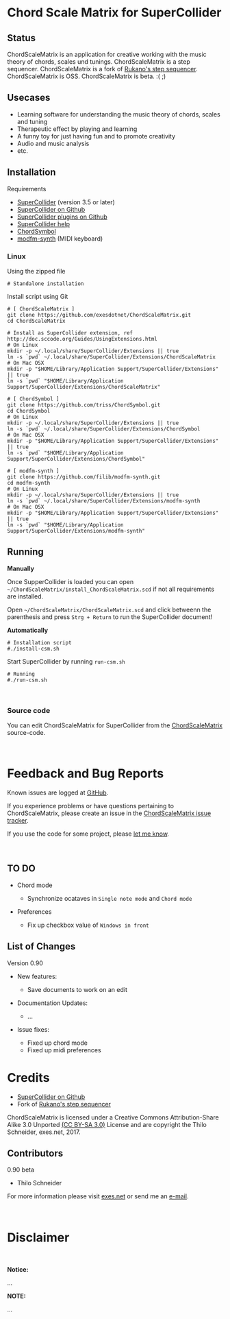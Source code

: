 Chord Scale Matrix for SuperCollider
====================================

Status
------
ChordScaleMatrix is an application for creative working with the music theory of chords, scales und tunings.
ChordScaleMatrix is a step sequencer.
ChordScaleMatrix is a fork of [Rukano's step sequencer](http://sccode.org/1-Up).
ChordScaleMatrix is OSS.
ChordScaleMatrix is beta. :( ;)

Usecases
--------
* Learning software for understanding the music theory of chords, scales and tuning
* Therapeutic effect by playing and learning
* A funny toy for just having fun and to promote creativity
* Audio and music analysis
* etc.

Installation
------------

Requirements

* [SuperCollider](http://supercollider.sourceforge.net/downloads/) (version 3.5 or later)
* [SuperCollider on Github](https://github.com/supercollider/supercollider)
* [SuperCollider plugins on Github](https://github.com/supercollider/sc-plugins)
* [SuperCollider help](http://doc.sccode.org/Help.html)
* [ChordSymbol](https://github.com/triss/ChordSymbol)
* [modfm-synth](https://github.com/filib/modfm-synth) (MIDI keyboard)

### Linux

Using the zipped file

    # Standalone installation

Install script using Git

    # [ ChordScaleMatrix ]
    git clone https://github.com/exesdotnet/ChordScaleMatrix.git
    cd ChordScaleMatrix

    # Install as SuperCollider extension, ref http://doc.sccode.org/Guides/UsingExtensions.html
    # On Linux
    mkdir -p ~/.local/share/SuperCollider/Extensions || true
    ln -s `pwd` ~/.local/share/SuperCollider/Extensions/ChordScaleMatrix
    # On Mac OSX
    mkdir -p "$HOME/Library/Application Support/SuperCollider/Extensions" || true
    ln -s `pwd` "$HOME/Library/Application Support/SuperCollider/Extensions/ChordScaleMatrix"

    # [ ChordSymbol ]
    git clone https://github.com/triss/ChordSymbol.git
    cd ChordSymbol
    # On Linux
    mkdir -p ~/.local/share/SuperCollider/Extensions || true
    ln -s `pwd` ~/.local/share/SuperCollider/Extensions/ChordSymbol
    # On Mac OSX
    mkdir -p "$HOME/Library/Application Support/SuperCollider/Extensions" || true
    ln -s `pwd` "$HOME/Library/Application Support/SuperCollider/Extensions/ChordSymbol"

    # [ modfm-synth ]
    git clone https://github.com/filib/modfm-synth.git
    cd modfm-synth
    # On Linux
    mkdir -p ~/.local/share/SuperCollider/Extensions || true
    ln -s `pwd` ~/.local/share/SuperCollider/Extensions/modfm-synth
    # On Mac OSX
    mkdir -p "$HOME/Library/Application Support/SuperCollider/Extensions" || true
    ln -s `pwd` "$HOME/Library/Application Support/SuperCollider/Extensions/modfm-synth"

Running
-------

**Manually**

Once SupperCollider is loaded you can open `~/ChordScaleMatrix/install_ChordScaleMatrix.scd` 
if not all requirements are installed.

Open `~/ChordScaleMatrix/ChordScaleMatrix.scd` and click betweenn the parenthesis 
and press `Strg + Return` to run the SuperCollider document!

**Automatically**

    # Installation script
    #./install-csm.sh

Start SuperCollider by running `run-csm.sh` 

    # Running
    #./run-csm.sh

&nbsp;

### Source code

You can edit ChordScaleMatrix for SuperCollider from the 
[ChordScaleMatrix](https://github.com/exesdotnet/ChordScaleMatrix) source-code.

&nbsp;

Feedback and Bug Reports
========================

Known issues are logged at [GitHub](https://github.com/exesdotnet/ChordScaleMatrix/issues).

If you experience problems or have questions pertaining to ChordScaleMatrix, please create an issue in the
[ChordScaleMatrix issue tracker](https://github.com/exesdotnet/ChordScaleMatrix/issues).

If you use the code for some project, please [let me know](mailto:thilo[at]exes.net).

&nbsp;

TO DO
-----

*  Chord mode
    *  Synchronize ocataves in `Single note mode` and `Chord mode`

*  Preferences
    *  Fix up checkbox value of `Windows in front`


List of Changes
---------------

Version 0.90

*  New features:
    *  Save documents to work on an edit

*  Documentation Updates:
    *  ...

*  Issue fixes:
    *  Fixed up chord mode
    *  Fixed up midi preferences

Credits
=======

* [SuperCollider on Github](https://github.com/supercollider/supercollider)
* Fork of [Rukano's step sequencer](https://github.com/rukano/scprivatepool/tree/master/projects/midi_step_sequencer)

ChordScaleMatrix is licensed under a 
Creative Commons Attribution-Share Alike 3.0 Unported [(CC BY-SA 3.0)](http://creativecommons.org/licenses/by-sa/3.0/) License 
and are copyright the Thilo Schneider, exes.net,
2017.

Contributors
------------

0.90 beta
* Thilo Schneider

For more information please visit [exes.net](http://www.exes.net/) or send me an
[e-mail](mailto:thilo[at]exes.net). 

&nbsp;

Disclaimer
==========

&nbsp;

**Notice:**

...

__NOTE:__

...

&nbsp;
